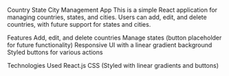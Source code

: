 Country State City Management App
This is a simple React application for managing countries, states, and cities. Users can add, edit, and delete countries, with future support for states and cities.

Features
Add, edit, and delete countries
Manage states (button placeholder for future functionality)
Responsive UI with a linear gradient background
Styled buttons for various actions
  
Technologies Used
React.js
CSS (Styled with linear gradients and buttons)